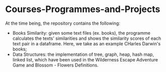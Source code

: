 # Courses-Programmes-and-Projects
At the time being, the repository contains the following:
- Books Similarity: given some text files (ex. books), the programme calculates the texts' similarities and shows the similarity scores of each text pair in a dataframe. Here, we take as an example CHarles Darwin's books;
- Data Structures: the implementation of tree, graph, heap, hash map, linked list, which have been used in the Wilderness Escape Adventure Game and Blossom - Flowers Definitions.
